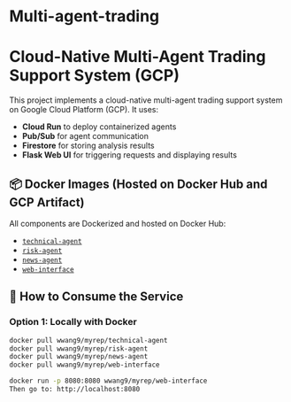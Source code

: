 # Multi-agent-trading
# Cloud-Native Multi-Agent Trading Support System (GCP)

This project implements a cloud-native multi-agent trading support system on Google Cloud Platform (GCP). It uses:

- **Cloud Run** to deploy containerized agents
- **Pub/Sub** for agent communication
- **Firestore** for storing analysis results
- **Flask Web UI** for triggering requests and displaying results

## 📦 Docker Images (Hosted on Docker Hub and GCP Artifact)

All components are Dockerized and hosted on Docker Hub:

- [`technical-agent`](https://hub.docker.com/repository/docker/wwang9/myrep/general)
- [`risk-agent`](https://hub.docker.com/repository/docker/wwang9/myrep/general)
- [`news-agent`](https://hub.docker.com/repository/docker/wwang9/myrep/general)
- [`web-interface`](https://hub.docker.com/repository/docker/wwang9/myrep/general)

## 🧪 How to Consume the Service

### Option 1: Locally with Docker

```bash
docker pull wwang9/myrep/technical-agent
docker pull wwang9/myrep/risk-agent
docker pull wwang9/myrep/news-agent
docker pull wwang9/myrep/web-interface

docker run -p 8080:8080 wwang9/myrep/web-interface
Then go to: http://localhost:8080

